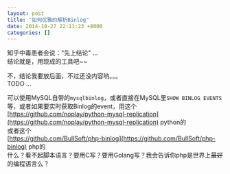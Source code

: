 ```yaml
---
layout: post
title: "如何优雅的解析Binlog"
date: 2014-10-27 22:11:23 +8000
categories: []
---
```

<!-- datetime: 2014-10-27 22:11:23 -->
<!-- more -->
知乎中毒患者会说："先上结论" ...   
结论就是，用现成的工具吧~~

不，结论我要放后面，不过还没内容哟。。。   
TODO ...

可以使用MySQL自带的`mysqlbinlog`，或者直接在MySQL里`SHOW BINLOG EVENTS`等，或者如果要实时获取Binlog的event，用这个  
[https://github.com/noplay/python-mysql-replication](https://github.com/noplay/python-mysql-replication) python的  
或者这个  
[https://github.com/BullSoft/php-binlog](https://github.com/BullSoft/php-binlog) php的  
什么？看不起脚本语言？要用C写？要用Golang写？我会告诉你php是世界上~~最好~~的编程语言么？
